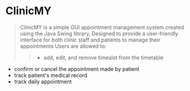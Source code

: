 # ClinicMY 
> ClinicMY is a simple GUI appointment management system created using the Java Swing library. 
> Designed to provide a user-friendly interface for both clinic staff and patients to manage their appointments
> Users are allowed to: 
>> - add, edit, and remove timeslot from the timetable
   - confirm or cancel the appointment made by patient
   - track patient's medical record
   - track daily appointment
